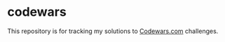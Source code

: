 # codewars

This repository is for tracking my solutions to [Codewars.com](www.codewars.com) challenges.
